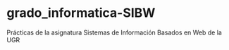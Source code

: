 # grado_informatica-SIBW
Prácticas de la asignatura Sistemas de Información Basados en Web de la UGR
